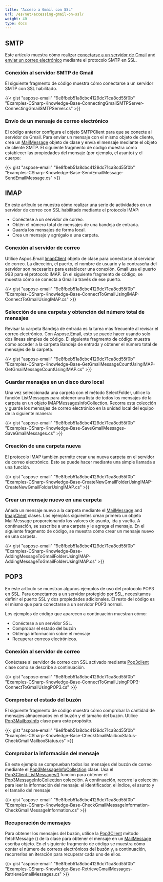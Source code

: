 ```yaml
---
title: "Acceso a Gmail con SSL"
url: /es/net/accessing-gmail-on-ssl/
weight: 40
type: docs
---
```


## **SMTP**
Este artículo muestra cómo realizar [conectarse a un servidor de Gmail](#connecting-to-gmail-smtp-server) and [enviar un correo electrónico](#sending-an-email-message) mediante el protocolo SMTP en SSL.
### **Conexión al servidor SMTP de Gmail**
El siguiente fragmento de código muestra cómo conectarse a un servidor SMTP con SSL habilitado.



{{< gist "aspose-email" "9e8fbeb51a8cbc4129dc71ca8cd55f0b" "Examples-CSharp-Knowledge-Base-ConnectingGmailSMTPServer-ConnectingGmailSMTPServer.cs" >}}
### **Envío de un mensaje de correo electrónico**
El código anterior configura el objeto SMTPClient para que se conecte al servidor de Gmail. Para enviar un mensaje con el mismo objeto de cliente, crea un [MailMessage](https://apireference.aspose.com/email/net/aspose.email/mailmessage) objeto de clase y envía el mensaje mediante el objeto de cliente SMTP. El siguiente fragmento de código muestra cómo establecer las propiedades del mensaje (por ejemplo, el asunto) y el cuerpo:



{{< gist "aspose-email" "9e8fbeb51a8cbc4129dc71ca8cd55f0b" "Examples-CSharp-Knowledge-Base-SendEmailMessage-SendEmailMessage.cs" >}}
## **IMAP**
En este artículo se muestra cómo realizar una serie de actividades en un servidor de correo con SSL habilitado mediante el protocolo IMAP:

- Conéctese a un servidor de correo.
- Obtén el número total de mensajes de una bandeja de entrada.
- Guarda los mensajes de forma local.
- Crea un mensaje y agrégalo a una carpeta.
### **Conexión al servidor de correo**
Utilice Aspos.Email [ImapClient](https://apireference.aspose.com/email/net/aspose.email.clients.imap/imapclient) objeto de clase para conectarse al servidor de correo. La dirección, el puerto, el nombre de usuario y la contraseña del servidor son necesarios para establecer una conexión. Gmail usa el puerto 993 para el protocolo IMAP. En el siguiente fragmento de código, se muestra cómo se conecta a Gmail a través de ese puerto.



{{< gist "aspose-email" "9e8fbeb51a8cbc4129dc71ca8cd55f0b" "Examples-CSharp-Knowledge-Base-ConnectToGmailUsingIMAP-ConnectToGmailUsingIMAP.cs" >}}
### **Selección de una carpeta y obtención del número total de mensajes**
Revisar la carpeta Bandeja de entrada es la tarea más frecuente al revisar el correo electrónico. Con Aspose.Email, esto se puede hacer usando solo dos líneas simples de código. El siguiente fragmento de código muestra cómo acceder a la carpeta Bandeja de entrada y obtener el número total de mensajes de la carpeta.



{{< gist "aspose-email" "9e8fbeb51a8cbc4129dc71ca8cd55f0b" "Examples-CSharp-Knowledge-Base-GetGmailMessageCountUsingIMAP-GetGmailMessageCountUsingIMAP.cs" >}}
### **Guardar mensajes en un disco duro local**
Una vez seleccionada una carpeta con el método SelectFolder, utilice la función ListMessages para obtener una lista de todos los mensajes de la carpeta en un objeto IMAPMessagesInfoCollection. Recorra esta colección y guarde los mensajes de correo electrónico en la unidad local del equipo de la siguiente manera:



{{< gist "aspose-email" "9e8fbeb51a8cbc4129dc71ca8cd55f0b" "Examples-CSharp-Knowledge-Base-SaveGmailMessages-SaveGmailMessages.cs" >}}
### **Creación de una carpeta nueva**
El protocolo IMAP también permite crear una nueva carpeta en el servidor de correo electrónico. Esto se puede hacer mediante una simple llamada a una función.



{{< gist "aspose-email" "9e8fbeb51a8cbc4129dc71ca8cd55f0b" "Examples-CSharp-Knowledge-Base-CreateNewGmailFolderUsingIMAP-CreateNewGmailFolderUsingIMAP.cs" >}}
### **Crear un mensaje nuevo en una carpeta**
Añada un mensaje nuevo a la carpeta mediante el [MailMessage](https://apireference.aspose.com/email/net/aspose.email/mailmessage) and [ImapClient](https://apireference.aspose.com/email/net/aspose.email.clients.imap/imapclient) clases. Los ejemplos siguientes crean primero un objeto MailMessage proporcionando los valores de asunto, ida y vuelta. A continuación, se suscribe a una carpeta y le agrega el mensaje. En el siguiente fragmento de código, se muestra cómo crear un mensaje nuevo en una carpeta.



{{< gist "aspose-email" "9e8fbeb51a8cbc4129dc71ca8cd55f0b" "Examples-CSharp-Knowledge-Base-AddingMessageToGmailFolderUsingIMAP-AddingMessageToGmailFolderUsingIMAP.cs" >}}
## **POP3**
En este artículo se muestran algunos ejemplos de uso del protocolo POP3 en SSL. Para conectarnos a un servidor protegido por SSL, necesitamos definir el puerto SSL y dos propiedades adicionales. El resto del código es el mismo que para conectarse a un servidor POP3 normal.

Los ejemplos de código que aparecen a continuación muestran cómo:

- Conéctese a un servidor SSL.
- Comprobar el estado del buzón
- Obtenga información sobre el mensaje
- Recuperar correos electrónicos.
### **Conexión al servidor de correo**
Conéctese al servidor de correo con SSL activado mediante [Pop3client](https://apireference.aspose.com/email/net/aspose.email.clients.pop3/pop3client) clase como se describe a continuación.



{{< gist "aspose-email" "9e8fbeb51a8cbc4129dc71ca8cd55f0b" "Examples-CSharp-Knowledge-Base-ConnectToGmailUsingPOP3-ConnectToGmailUsingPOP3.cs" >}}
### **Comprobar el estado del buzón**
El siguiente fragmento de código muestra cómo comprobar la cantidad de mensajes almacenados en el buzón y el tamaño del buzón. Utilice [Pop3MailboxInfo](https://apireference.aspose.com/email/net/aspose.email.clients.pop3/pop3mailboxinfo) clase para este propósito.



{{< gist "aspose-email" "9e8fbeb51a8cbc4129dc71ca8cd55f0b" "Examples-CSharp-Knowledge-Base-CheckGmailMailboxStatus-CheckGmailMailboxStatus.cs" >}}
### **Comprobar la información del mensaje**
En este ejemplo se comprueban todos los mensajes del buzón de correo mediante el [Pop3MessageInfoCollection](https://apireference.aspose.com/email/net/aspose.email.clients.pop3/pop3messageinfocollection) clase. Usa el [Pop3Client.ListMessages()](https://apireference.aspose.com/email/net/aspose.email.clients.pop3/pop3client/methods/listmessages/index) función para obtener el [Pop3MessageInfoCollection](https://apireference.aspose.com/email/net/aspose.email.clients.pop3/pop3messageinfocollection) colección. A continuación, recorre la colección para leer la información del mensaje: el identificador, el índice, el asunto y el tamaño del mensaje



{{< gist "aspose-email" "9e8fbeb51a8cbc4129dc71ca8cd55f0b" "Examples-CSharp-Knowledge-Base-CheckGmailMessageInformation-CheckGmailMessageInformation.cs" >}}
### **Recuperación de mensajes**
Para obtener los mensajes del buzón, utilice la [Pop3Client](https://apireference.aspose.com/email/net/aspose.email.clients.pop3/pop3client) método fetchMessage () de la clase para obtener el mensaje en un [MailMessage](https://apireference.aspose.com/email/net/aspose.email/mailmessage) escriba objeto. En el siguiente fragmento de código se muestra cómo contar el número de correos electrónicos del buzón y, a continuación, recorrerlos en iteración para recuperar cada uno de ellos.



{{< gist "aspose-email" "9e8fbeb51a8cbc4129dc71ca8cd55f0b" "Examples-CSharp-Knowledge-Base-RetrieveGmailMessages-RetrieveGmailMessages.cs" >}}
